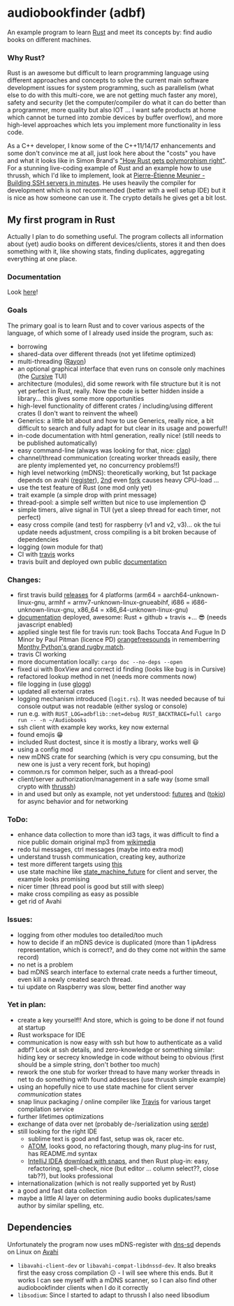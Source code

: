 # audiobookfinder (adbf)
An example program to learn [Rust](https://www.rust-lang.org/) and meet its concepts by: find audio books on different machines.

### Why Rust?
Rust is an awesome but difficult to learn programming language using different approaches and concepts to solve the current main software development issues for system programming, such as parallelism (what else to do with this multi-core, we are not getting much faster any more), safety and security (let the computer/compiler do what it can do better than a programmer, more quality but also IOT ... I want safe products at home which cannot be turned into zombie devices by buffer overflow), and more high-level approaches which lets you implement more functionality in less code.

As a C++ developer, I know some of the C++11/14/17 enhancements and some don't convince me at all, just look here about the "costs" you have and what it looks like in Simon Brand's ["How Rust gets polymorphism right"](https://www.youtube.com/watch?v=VSlBhAOLtFA).
For a stunning live-coding example of Rust and an example how to use thrussh, which I'd like to implement, look at
[Pierre-Étienne Meunier - Building SSH servers in minutes](https://www.youtube.com/watch?v=TKQoPQcKKTw). He uses heavily the compiler for development which is not recommended (better with a well setup IDE) but it is nice as how someone can use it. The crypto details he gives get a bit lost.

## My first program in Rust
Actually I plan to do something useful. The program collects all information about (yet) audio books on different devices/clients, stores it and then does something with it, like showing stats, finding duplicates, aggregating everything at one place.

### Documentation
Look [here](https://electricherd.github.io/audiobookfinder/audiobookfinder/index.html)!

### Goals
The primary goal is to learn Rust and to cover various aspects of the language, of which some of I already used inside the program, such as:
* borrowing
* shared-data over different threads (not yet lifetime optimized)
* multi-threading ([Rayon](https://github.com/rayon-rs/rayon))
* an optional graphical interface that even runs on console only machines (the [Cursive](https://github.com/gyscos/Cursive) TUI)
* architecture (modules), did some rework with file structure but it is not yet perfect in Rust, really. Now the code is better hidden inside a library... this gives some more opportunities
* high-level functionality of different crates / including/using different crates (I don't want to reinvent the wheel)
* Generics: a little bit about and how to use Generics, really nice, a bit difficult to search and fully adapt for but clear in its usage and powerful!!
* in-code documentation with html generation, really nice! (still needs to be published automatically)
* easy command-line (always was looking for that, nice: [clap](https://github.com/kbknapp/clap-rs))
* channel/thread communication (creating worker threads easily, there are plenty implemented yet, no concurrency problems!!)
* high level networking (mDNS): theoretically working, but 1st package depends on avahi ([register](https://github.com/plietar/rust-mdns)), [2nd](https://github.com/dylanmckay/mdns) even [fork](https://github.com/NervosFoundation/rust-mdns-discover) causes heavy CPU-load ...
* use the test feature of Rust (one mod only yet)
* trait example (a simple drop with print message)
* thread-pool: a simple self written but nice to use implemention :blush:
* simple timers, alive signal in TUI (yet a sleep thread for each timer, not perfect)
* easy cross compile (and test) for raspberry (v1 and v2, v3)... ok the tui update needs adjustment, cross compiling is a bit broken because of dependencies
* logging (own module for that)
* CI with [travis](https://travis-ci.org/electricherd/audiobookfinder/) works
* travis built and deployed own public [documentation](https://electricherd.github.io/audiobookfinder/audiobookfinder/index.html)

### Changes:
* first travis build [releases](https://github.com/electricherd/audiobookfinder/releases) for 4 platforms (arm64 = aarch64-unknown-linux-gnu, armhf = armv7-unknown-linux-gnueabihf, i686 = i686-unknown-linux-gnu, x86_64 = x86_64-unknown-linux-gnu)
* [documentation](https://electricherd.github.io/audiobookfinder/audiobookfinder/index.html) deployed, awesome: Rust + github + travis +... :sunglasses: (needs javascript enabled)
* applied single test file for travis run: took Bachs Toccata And Fugue In D Minor by Paul Pitman (licence PD)  [orangefreesounds](www.orangefreesounds.com/toccata-and-fugue-in-d-minor/) in rememberring [Monthy Python's grand rugby match](https://www.youtube.com/watch?v=HKv6o7YqHnE).
* travis CI working
* more documentation locally: `cargo doc --no-deps --open`
* fixed ui with BoxView and correct id finding (looks like bug is in Cursive)
* refactored lookup method in net (needs more comments now)
* file logging in (use [glogg](http://glogg.bonnefon.org/))
* updated all external crates
* logging mechanism introduced (`logit.rs`). It was needed because of tui console output was not readable (either syslog or console)
 * run e.g. with `RUST_LOG=adbflib::net=debug RUST_BACKTRACE=full cargo run -- -n ~/Audiobooks`
* ssh client with example key works, key now external
* found emojis :grin:
* included Rust doctest, since it is mostly a library, works well :smiley:
* using a config mod
* new mDNS crate for searching (which is very cpu consuming, but the new one is just a very recent fork, but hoping)
* common.rs for common helper, such as a thread-pool
* client/server authorization/management in a safe way (some small crypto with [thrussh](https://pijul.org/thrussh/))
* in and used but only as example, not yet understood:  [futures](https://tokio.rs/docs/getting-started/futures/) and ([tokio](https://tokio.rs/)) for async behavior and for networking

### ToDo:
* enhance data collection to more than id3 tags, it was difficult to find a nice public domain original mp3 from [wikimedia](https://commons.wikimedia.org/wiki/Main_Page)
* redo tui messages, ctrl messages (maybe into extra mod)
* understand trussh communication, creating key, authorize
* test more different targets using [this](https://github.com/japaric/trust)
* use state machine like [state_machine_future](https://github.com/fitzgen/state_machine_future) for client and server, the example looks promising
* nicer timer (thread pool is good but still with sleep)
* make cross compiling as easy as possible
* get rid of Avahi


### Issues:
* logging from other modules too detailed/too much
* how to decide if an mDNS device is duplicated (more than 1 ipAdress representation, which is correct?, and do they come not within the same record)
* no net is a problem
* bad mDNS search interface to external crate needs a further timeout, even kill a newly created search thread.
* tui update on Raspberry was slow, better find another way


### Yet in plan:
* create a key yourself!! And store, which is going to be done if not found at startup
* Rust workspace for IDE
* communication is now easy with ssh but how to authenticate as a valid adbf? Look at ssh details, and zero-knowledge or something similar: hiding key or secrecy knowledge in code without being to obvious (first should be a simple string, don't bother too much)
* rework the one stub for worker thread to have many worker threads in net to do something with found addresses (use thrussh simple example)
* using an hopefully nice to use state machine for client server *communication* states
* snap linux packaging / online compiler like [Travis](https://docs.travis-ci.com/user/getting-started/) for various target compilation service
* further lifetimes optimizations
* exchange of data over net (probably de-/serialization using [serde](https://docs.serde.rs/serde/))
* still looking for the right IDE
  * sublime text is good and fast, setup was ok, racer etc.
  * [ATOM](https://atom.io/), looks good, no refactoring though, many plug-ins for rust, has README.md syntax
  * [IntelliJ IDEA](https://intellij-rust.github.io/install.html) [download with snaps](https://blog.jetbrains.com/idea/2017/11/install-intellij-idea-with-snaps/), and then Rust plug-in: easy, refactoring, spell-check, nice (but editor ... column select??, close tab??), but looks professional
* internationalization (which is not really supported yet by Rust)
* a good and fast data collection
* maybe a little AI layer on determining audio books duplicates/same author by similar spelling, etc.

## Dependencies
Unfortunately the program now uses mDNS-register with [dns-sd](https://github.com/plietar/rust-dns-sd) depends on Linux on [Avahi](https://www.avahi.org/)
* `libavahi-client-dev` or `libavahi-compat-libdnssd-dev`. It also breaks first the easy cross compilation :confused: - I will see where this ends.
But it works I can see myself with a mDNS scanner, so I can also find other audiobookfinder clients when I do it correctly
* `libsodium`: Since I started to adapt to thrussh I also need libsodium
